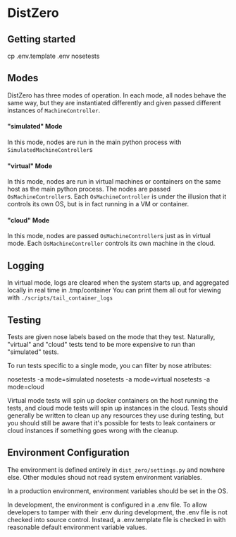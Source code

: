 # DistZero

## Getting started

  cp .env.template .env
  nosetests

## Modes

DistZero has three modes of operation.  In each mode, all nodes behave the same way,
but they are instantiated differently and given passed different instances of `MachineController`.

#### "simulated" Mode
In this mode, nodes are run in the main python process with `SimulatedMachineController`s

#### "virtual" Mode
In this mode, nodes are run in virtual machines or containers on the same host as the main python process.
The nodes are passed `OsMachineController`s.  Each `OsMachineController` is under the illusion that it controls
its own OS, but is in fact running in a VM or container.

#### "cloud" Mode
In this mode, nodes are passed `OsMachineController`s just as in virtual mode.  Each `OsMachineController` controls
its own machine in the cloud.

## Logging

In virtual mode, logs are cleared when the system starts up, and aggregated locally in real time in .tmp/container
You can print them all out for viewing with `./scripts/tail_container_logs`

## Testing
Tests are given nose labels based on the mode that they test.  Naturally, "virtual" and "cloud" tests tend to
be more expensive to run than "simulated" tests.

To run tests specific to a single mode, you can filter by nose atributes:

  nosetests -a mode=simulated
  nosetests -a mode=virtual
  nosetests -a mode=cloud

Virtual mode tests will spin up docker containers on the host running the tests,
and cloud mode tests will spin up instances in the cloud.  Tests should generally be written to clean up any
resources they use during testing, but you should still be aware that it's possible for tests to leak containers or
cloud instances if something goes wrong with the cleanup.

## Environment Configuration
The environment is defined entirely in `dist_zero/settings.py` and nowhere else.
Other modules shoud not read system environment variables.

In a production environment, environment variables should be set in the OS.

In development, the environment is configured in a .env file.
To allow developers to tamper with their .env during development, the .env file
is not checked into source control.  Instead, a .env.template file is checked in with
reasonable default environment variable values.
